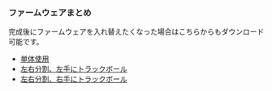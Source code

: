 
### ファームウェアまとめ
完成後にファームウェアを入れ替えたくなった場合はこちらからもダウンロード可能です。
- [単体使用]()
- [左右分割、左手にトラックボール]()
- [左右分割、右手にトラックボール]()

